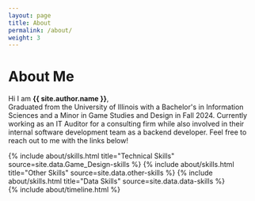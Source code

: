 ```yaml
---
layout: page
title: About
permalink: /about/
weight: 3
---
```


# **About Me**

Hi I am **{{ site.author.name }}**,<br>
Graduated from the University of Illinois with a Bachelor's in Information Sciences and a Minor in Game Studies and Design in Fall 2024. Currently working as an IT Auditor for a consulting firm while also involved in their internal software development team as a backend developer. Feel free to reach out to me with the links below!

<div class="row">
{% include about/skills.html title="Technical Skills" source=site.data.Game_Design-skills %}
{% include about/skills.html title="Other Skills" source=site.data.other-skills %}
{% include about/skills.html title="Data Skills" source=site.data.data-skills %}
</div>

<div class="row">
{% include about/timeline.html %}
</div>
